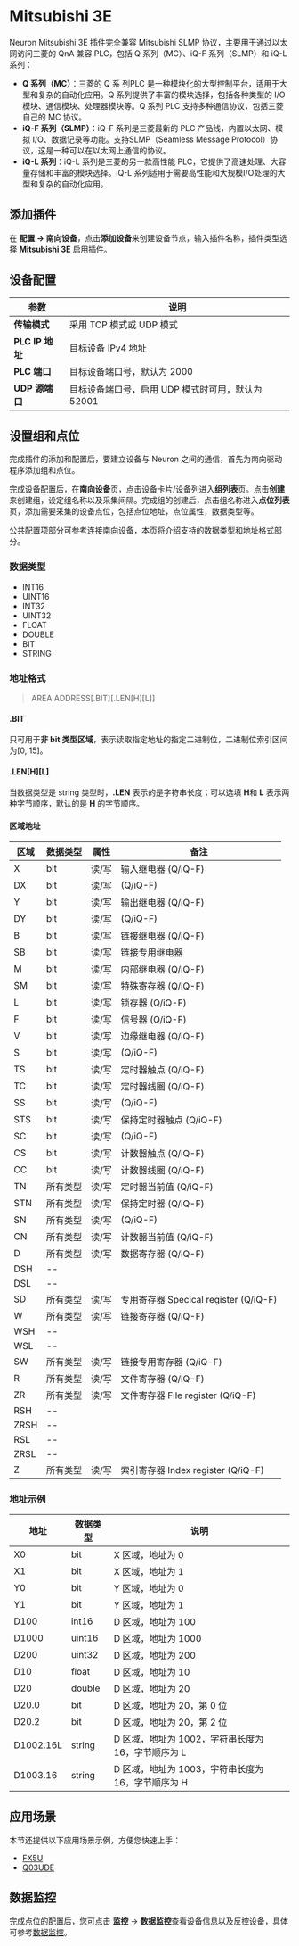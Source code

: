 # Mitsubishi 3E

Neuron Mitsubishi 3E 插件完全兼容 Mitsubishi SLMP 协议，主要用于通过以太网访问三菱的 QnA 兼容 PLC，包括 Q 系列（MC）、iQ-F 系列（SLMP）和 iQ-L 系列：

- **Q 系列（MC）**：三菱的 Q 系 列PLC 是一种模块化的大型控制平台，适用于大型和复杂的自动化应用。Q 系列提供了丰富的模块选择，包括各种类型的 I/O 模块、通信模块、处理器模块等。Q 系列 PLC 支持多种通信协议，包括三菱自己的 MC 协议。
- **iQ-F 系列（SLMP）**：iQ-F 系列是三菱最新的 PLC 产品线，内置以太网、模拟 I/O、数据记录等功能。支持SLMP（Seamless Message Protocol）协议，这是一种可以在以太网上通信的协议。
- **iQ-L 系列**：iQ-L 系列是三菱的另一款高性能 PLC，它提供了高速处理、大容量存储和丰富的模块选择。iQ-L 系列适用于需要高性能和大规模I/O处理的大型和复杂的自动化应用。

## 添加插件

在 **配置 -> 南向设备**，点击**添加设备**来创建设备节点，输入插件名称，插件类型选择 **Mitsubishi 3E** 启用插件。

## 设备配置

|  参数      | 说明                       |
| -------- | -------------------------- |
| **传输模式** |  采用 TCP 模式或 UDP 模式         |
| **PLC IP 地址** |  目标设备 IPv4 地址         |
| **PLC 端口** | 目标设备端口号，默认为 2000 |
| **UDP 源端口** | 目标设备端口号，启用 UDP 模式时可用，默认为 52001 |

## 设置组和点位

完成插件的添加和配置后，要建立设备与 Neuron 之间的通信，首先为南向驱动程序添加组和点位。

完成设备配置后，在**南向设备**页，点击设备卡片/设备列进入**组列表**页。点击**创建**来创建组，设定组名称以及采集间隔。完成组的创建后，点击组名称进入**点位列表**页，添加需要采集的设备点位，包括点位地址，点位属性，数据类型等。

公共配置项部分可参考[连接南向设备](../south-devices.md)，本页将介绍支持的数据类型和地址格式部分。

### 数据类型

* INT16
* UINT16
* INT32
* UINT32
* FLOAT
* DOUBLE
* BIT
* STRING

### 地址格式

> AREA ADDRESS\[.BIT]\[.LEN\[H]\[L]]</span>

#### .BIT

只可用于**非 bit 类型区域**，表示读取指定地址的指定二进制位，二进制位索引区间为[0, 15]。

#### .LEN\[H]\[L]

当数据类型是 string 类型时，**.LEN** 表示的是字符串长度；可以选填 **H**和 **L** 表示两种字节顺序，默认的是 **H** 的字节顺序。

#### 区域地址

| 区域 |数据类型 | 属性  | 备注                           |
| ---- | --------- | ---------- | -------------------------------- |
| X    | bit       | 读/写 | 输入继电器  (Q/iQ-F)             |
| DX   | bit       | 读/写 | (Q/iQ-F)                         |
| Y    | bit       | 读/写 | 输出继电器 (Q/iQ-F)            |
| DY   | bit       | 读/写 | (Q/iQ-F)                         |
| B    | bit       | 读/写 | 链接继电器 (Q/iQ-F)              |
| SB   | bit       | 读/写 | 链接专用继电器               |
| M    | bit       | 读/写 | 内部继电器 (Q/iQ-F)          |
| SM   | bit       | 读/写 | 特殊寄存器 (Q/iQ-F)           |
| L    | bit       | 读/写 | 锁存器 (Q/iQ-F)             |
| F    | bit       | 读/写 | 信号器 (Q/iQ-F)             |
| V    | bit       | 读/写 | 边缘继电器 (Q/iQ-F)              |
| S    | bit       | 读/写 | (Q/iQ-F)                         |
| TS   | bit       | 读/写 | 定时器触点 (Q/iQ-F)           |
| TC   | bit       | 读/写 | 定时器线圈 (Q/iQ-F)              |
| SS   | bit       | 读/写 | (Q/iQ-F)                         |
| STS  | bit       | 读/写 | 保持定时器触点 (Q/iQ-F)    |
| SC   | bit       | 读/写 | (Q/iQ-F)                         |
| CS   | bit       | 读/写 | 计数器触点 (Q/iQ-F)         |
| CC   | bit       | 读/写 | 计数器线圈 (Q/iQ-F)            |
| TN   | 所有类型   | 读/写 | 定时器当前值 (Q/iQ-F)     |
| STN  | 所有类型   | 读/写 | 保持定时器 (Q/iQ-F)         |
| SN   | 所有类型   | 读/写 | (Q/iQ-F)                         |
| CN   | 所有类型   | 读/写 | 计数器当前值  (Q/iQ-F)  |
| D    | 所有类型   | 读/写 | 数据寄存器 (Q/iQ-F)           |
| DSH  | -- |       |                                  |
| DSL  | -- |      |                                  |
| SD   | 所有类型   | 读/写 | 专用寄存器 Specical register (Q/iQ-F)       |
| W    | 所有类型   | 读/写 | 链接寄存器 (Q/iQ-F)           |
| WSH  | -- |      |                                  |
| WSL  | -- |      |                                  |
| SW   | 所有类型   | 读/写 | 链接专用寄存器 (Q/iQ-F)   |
| R    | 所有类型   | 读/写 | 文件寄存器 (Q/iQ-F)           |
| ZR   | 所有类型   | 读/写 | 文件寄存器 File register (Q/iQ-F)           |
| RSH  | -- |  |                                  |
| ZRSH | -- |  |                                  |
| RSL  | -- |  |                                  |
| ZRSL | -- |  |                                  |
| Z    | 所有类型  | 读/写  | 索引寄存器 Index register (Q/iQ-F)          |

### 地址示例

| 地址   | 数据类型 | 说明 |
| ----- | ------- | ----- |
| X0    | bit     | X 区域，地址为 0    |
| X1    | bit     | X 区域，地址为 1    |
| Y0    | bit     | Y 区域，地址为 0    |
| Y1    | bit     | Y 区域，地址为 1    |
| D100  | int16   | D 区域，地址为 100  |
| D1000 | uint16  | D 区域，地址为 1000 |
| D200  | uint32  | D 区域，地址为 200  |
| D10   | float   | D 区域，地址为 10   |
| D20   | double  | D 区域，地址为 20   |
| D20.0 | bit | D 区域，地址为 20，第 0 位|
| D20.2 | bit | D 区域，地址为 20，第 2 位|
| D1002.16L | string  | D 区域，地址为 1002，字符串长度为 16，字节顺序为 L |
| D1003.16 | string  | D 区域，地址为 1003，字符串长度为 16，字节顺序为 H |

## 应用场景

本节还提供以下应用场景示例，方便您快速上手：

- [FX5U](./fx5u.md)
- [Q03UDE](./q03ude.md)

## 数据监控

完成点位的配置后，您可点击 **监控** -> **数据监控**查看设备信息以及反控设备，具体可参考[数据监控](../../../usage/monitoring.md)。
